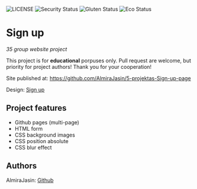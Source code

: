 ![LICENSE](https://img.shields.io/badge/license-MIT-blue.svg?style=flat-square)
![Security Status](https://img.shields.io/security-headers?label=Security&url=https%3A%2F%2Fgithub.com&style=flat-square)
![Gluten Status](https://img.shields.io/badge/Gluten-Free-green.svg)
![Eco Status](https://img.shields.io/badge/ECO-Friendly-green.svg)

# Sign up

_35 group website project_

This project is for **educational** porpuses only. Pull request are welcome, but priority for project authors! Thank you for your cooperation!

Site published at: https://github.com/AlmiraJasin/5-projektas-Sign-up-page

Design: [Sign up](https://cdn.discordapp.com/attachments/850245533838868480/850246368214908970/day1dr.png)

## Project features

-   Github pages (multi-page)
-   HTML form
-   CSS background images
-   CSS position absolute
-   CSS blur effect

## Authors

AlmiraJasin: [Github](https://github.com/AlmiraJasin)

